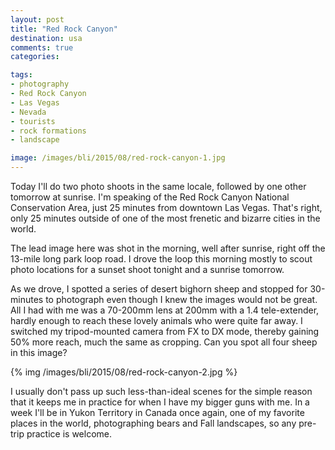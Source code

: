```yaml
---
layout: post
title: "Red Rock Canyon"
destination: usa
comments: true
categories:

tags:
- photography
- Red Rock Canyon
- Las Vegas
- Nevada
- tourists
- rock formations
- landscape

image: /images/bli/2015/08/red-rock-canyon-1.jpg
---
```


Today I'll do two photo shoots in the same locale, followed by one other tomorrow at sunrise. I'm speaking of the Red Rock Canyon National Conservation Area, just 25 minutes from downtown Las Vegas. That's right, only 25 minutes outside of one of the most frenetic and bizarre cities in the world. 

<!--more-->

The lead image here was shot in the morning, well after sunrise, right off the 13-mile long park loop road. I drove the loop this morning mostly to scout photo locations for a sunset shoot tonight and a sunrise tomorrow. 

As we drove, I spotted a series of desert bighorn sheep and stopped for 30-minutes to photograph even though I knew the images would not be great. All I had with me was a 70-200mm lens at 200mm with a 1.4 tele-extender, hardly enough to reach these lovely animals who were quite far away. I switched my tripod-mounted camera from FX to DX mode, thereby gaining 50% more reach, much the same as cropping. Can you spot all four sheep in this image? 

{% img /images/bli/2015/08/red-rock-canyon-2.jpg %}

I usually don't pass up such less-than-ideal scenes for the simple reason that it keeps me in practice for when I have my bigger guns with me. In a week I'll be in Yukon Territory in Canada once again, one of my favorite places in the world, photographing bears and Fall landscapes, so any pre-trip practice is welcome. 


